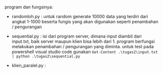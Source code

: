 program dan fungsinya:

- randomloh.py : untuk random generate 10000 data yang terdiri dari angkat 1-1000 beserta fungis yang akan digunakan seperti penambahan / pengurangan  

- sequential.py : isi dari program server, dimana input diambil dari input.txt, baik server maupun klien bisa lebih dari 1. program berfungsi melakukan penambahan / pengurangan yang diminta.  untuk test pada powershell visual studio code gunakan ``` Get-Content .\tugas2\input.txt | python .\tugas2\sequential.py ```  

- klien_paralel.py :